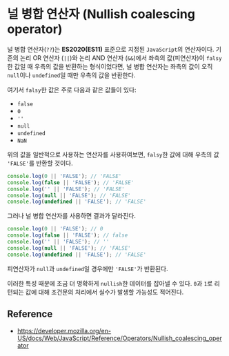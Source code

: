 # 널 병합 연산자 (Nullish coalescing operator)

널 병합 연산자(`??`)는 **ES2020(ES11)** 표준으로 지정된 `JavaScript`의 연산자이다. 기존의 논리 OR 연산자 (`||`)와 논리 AND 연산자 (`&&`)에서 좌측의 값(피연산자)이 `falsy`한 값일 때 우측의 값을 반환하는 형식이었다면, 널 병합 연산자는 좌측의 값이 오직 `null`이나 `undefined`일 때만 우측의 값을 반환한다.

여기서 `falsy`한 값은 주로 다음과 같은 값들이 있다:

- `false`
- `0`
- `''`
- `null`
- `undefined`
- `NaN`

위의 값을 일반적으로 사용하는 연산자를 사용하여보면, `falsy`한 값에 대해 우측의 값 `'FALSE'`를 반환할 것이다.

```javascript
console.log(0 || 'FALSE'); // 'FALSE'
console.log(false || 'FALSE'); // 'FALSE'
console.log('' || 'FALSE'); // 'FALSE'
console.log(null || 'FALSE'); // 'FALSE'
console.log(undefined || 'FALSE'); // 'FALSE'
```

그러나 널 병합 연산자를 사용하면 결과가 달라진다.

```javascript
console.log(0 || 'FALSE'); // 0
console.log(false || 'FALSE'); // false
console.log('' || 'FALSE'); // ''
console.log(null || 'FALSE'); // 'FALSE'
console.log(undefined || 'FALSE'); // 'FALSE'
```

피연산자가 `null`과 `undefined`일 경우에만 `'FALSE'`가 반환된다.

이러한 특성 때문에 조금 더 명확하게 `nullish`한 데이터를 잡아낼 수 있다. `0`과 `1`로 리턴되는 값에 대해 조건문의 처리에서 실수가 발생할 가능성도 적어진다.

## Reference

- https://developer.mozilla.org/en-US/docs/Web/JavaScript/Reference/Operators/Nullish_coalescing_operator
